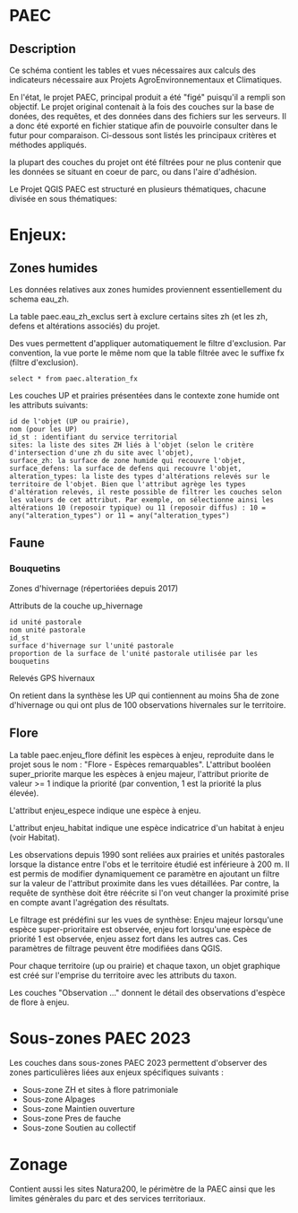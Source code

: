 # PAEC

## Description

Ce schéma contient les tables et vues nécessaires aux calculs des indicateurs nécessaire aux Projets AgroEnvironnementaux et Climatiques.

En l'état, le projet PAEC, principal produit a été "figé" puisqu'il a rempli son objectif. Le projet original contenait à la fois des couches sur la base de donées, des requêtes, et des données dans des fichiers sur les serveurs. Il a donc été exporté en fichier statique afin de pouvoirle consulter dans le futur pour comparaison. Ci-dessous sont listés les principaux critères et méthodes appliqués. 


la plupart des couches du projet ont été filtrées pour ne plus contenir que les données se situant en coeur de parc, ou dans l'aire d'adhésion. 

Le Projet QGIS PAEC est structuré en plusieurs thématiques, chacune divisée en sous thématiques: 

# Enjeux: 

## Zones humides


Les données relatives aux zones humides proviennent essentiellement du schema eau_zh.

La table paec.eau_zh_exclus sert à exclure certains sites zh (et les zh, defens et altérations associés) du projet.

Des vues permettent d'appliquer automatiquement le filtre d'exclusion. Par convention, la vue porte le même nom que la table filtrée avec le suffixe fx (filtre d'exclusion).
```
select * from paec.alteration_fx
```

Les couches UP et prairies présentées dans le contexte zone humide ont les attributs suivants:

    id de l'objet (UP ou prairie),
    nom (pour les UP)
    id_st : identifiant du service territorial
    sites: la liste des sites ZH liés à l'objet (selon le critère d'intersection d'une zh du site avec l'objet),
    surface_zh: la surface de zone humide qui recouvre l'objet,
    surface_defens: la surface de defens qui recouvre l'objet,
    alteration_types: la liste des types d'altérations relevés sur le territoire de l'objet. Bien que l'attribut agrège les types d'altération relevés, il reste possible de filtrer les couches selon les valeurs de cet attribut. Par exemple, on sélectionne ainsi les altérations 10 (reposoir typique) ou 11 (reposoir diffus) : 10 = any("alteration_types") or 11 = any("alteration_types")



## Faune

### Bouquetins
Zones d'hivernage (répertoriées depuis 2017)

Attributs de la couche up_hivernage

    id unité pastorale
    nom unité pastorale
    id_st
    surface d'hivernage sur l'unité pastorale
    proportion de la surface de l'unité pastorale utilisée par les bouquetins

Relevés GPS hivernaux

On retient dans la synthèse les UP qui contiennent au moins 5ha de zone d'hivernage ou qui ont plus de 100 observations hivernales sur le territoire.



## Flore

La table paec.enjeu_flore définit les espèces à enjeu, reproduite dans le projet sous le nom : "Flore - Espèces remarquables". L'attribut booléen super_priorite marque les espèces à enjeu majeur, l'attribut priorite de valeur >= 1 indique la priorité (par convention, 1 est la priorité la plus élevée).

L'attribut enjeu_espece indique une espèce à enjeu.

L'attribut enjeu_habitat indique une espèce indicatrice d'un habitat à enjeu (voir Habitat).

Les observations depuis 1990 sont reliées aux prairies et unités pastorales lorsque la distance entre l'obs et le territoire étudié est inférieure à 200 m. Il est permis de modifier dynamiquement ce paramètre en ajoutant un filtre sur la valeur de l'attribut proximite dans les vues détaillées. Par contre, la requête de synthèse doit être réécrite si l'on veut changer la proximité prise en compte avant l'agrégation des résultats.


Le filtrage est prédéfini sur les vues de synthèse: Enjeu majeur lorsqu'une espèce super-prioritaire est observée, enjeu fort lorsqu'une espèce de priorité 1 est observée, enjeu assez fort dans les autres cas. Ces paramètres de filtrage peuvent être modifiées dans QGIS.

Pour chaque territoire (up ou prairie) et chaque taxon, un objet graphique est créé sur l'emprise du territoire avec les attributs du taxon.

Les couches "Observation ..." donnent le détail des observations d'espèce de flore à enjeu.

# Sous-zones PAEC 2023

Les couches dans sous-zones PAEC 2023 permettent d'observer des zones particulières liées aux enjeux spécifiques suivants : 

- Sous-zone ZH et sites à flore patrimoniale
- Sous-zone Alpages
- Sous-zone Maintien ouverture
- Sous-zone Pres de fauche
- Sous-zone Soutien au collectif

# Zonage

Contient aussi les sites Natura200, le périmètre de la PAEC ainsi que les limites génèrales du parc et des services territoriaux. 




<!--
## Utilisation du projet Qgis
_Description du projet Qgis accessible par défaut dans le projet._

### _Exemples_
_Détail de l'utilisation du projet Qgis, de la manipulation des filtres et de la symbologie._

## Tables remarquables
_Les tables accessibles, le type de données_ </br>
Contient X tables accessibles. 
- La première table qui fait des trucs
- la deuxième qui est aussi très intéressante
- sans parler de la troisième

# Description des colonnes remarquables

Attention: Ne sont décrites ici que les colonnes remarquables, ou dont le nom pourrait prêter à confusion. 

#### table_1
| Nom de la colonne      | Type | Description     |
| :---        |    :----:   |          :---: |
| n_truc      | (PK) int       | c'est le numéro du truc   |
| nom_truc   | string        | c'est le nom du fameux truc      |

#### table_2
| Nom de la colonne      | Type | Description     |
| :---        |    :----:   |          :---: |
| n_machin      | int       | c'est le numéro du machin   |
| n_truc   | string        | c'est le numéro du truc      |

#### table_3
| Nom de la colonne      | Type | Description     |
| :---        |    :----:   |          :---: |
|...      |...       |...   |


_____
_Documentation pour utilisateurs avancés et maintenance_


## Exemples de Requêtes
_Quelques exemples de requêtes toutes écrites qui permettent de faire des trucs_

```postgreSQL
--Requête pour avoir tous les trucs commençant par "a" ou "A"
SELECT *
FROM table_1
WHERE nom_truc ILIKE 'a%'
```

## Dépendances

table_3 mise à jour à partir de **schema1.table_46** et **schema3.table_18**



## Code de création des tables

[lien](./README.md)
-->
